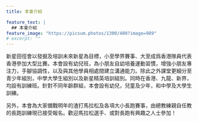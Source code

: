```yaml
---
title: 本會介紹

feature_text: |
  ## 本會介紹
feature_image: "https://picsum.photos/1300/400?image=989"
# excerpt: ""
---
```

新星田徑會以發掘及培訓未來新星為目標，小至學界賽事、大至成爲香港隊員代表香港參加大型比賽。本會設有幼兒班，為小朋友自幼培養運動習慣，增強小朋友專注力，手腳協調性，以及與其他學員相處間建立溝通能力。除此之外課堂更細分至青少年組別，中學大學生組別以及新星精英培訓組別。同時在香港、九龍、新界，均設有訓練班。針對不同年齡群組，本會設有幼兒，兒童及少年，和中學及大學生訓練。

另外，本會為大家備戰明年的渣打馬拉松及各項大小長跑賽事，由總教練親自任教的長跑訓練現已接受報名。歡迎馬拉松選手、或對長跑有興趣之人士參加！
